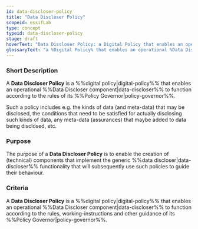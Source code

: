 ```yaml
---
id: data-discloser-policy
title: "Data Discloser Policy"
scopeid: essifLab
type: concept
typeid: data-discloser-policy
stage: draft
hoverText: "Data Discloser Policy: a Digital Policy that enables an operational Data Discloser component to function according to the rules of its Policy Governor."
glossaryText: "a %Digital Policy% that enables an operational %Data Discloser% component to function according to the rules of its %Policy Governor%."
---
```


### Short Description
A **Data Discloser Policy** is a %%digital policy|digital-policy%% that enables an operational %%Data Discloser component|data-discloser%% to function according to the rules of its %%Policy Governor|policy-governor%%.

Such a policy includes e.g. the kinds of data (and meta-data) that may be disclosed, the conditions that need to be satisfied for actually disclosing such kinds of data, any meta-data (assurances) that maybe added to data being disclosed, etc.

### Purpose
The purpose of a **Data Discloser Policy** is to enable the creation of (technical) components that implement the generic %%data discloser|data-discloser%% functionality that will subsequently use such policies to guide their behaviour.

### Criteria
A **Data Discloser Policy** is a %%digital policy|digital-policy%% that enables an operational %%Data Discloser component|data-discloser%% to function according to the rules, working-instructions and other guidance of its %%Policy Governor|policy-governor%%.
